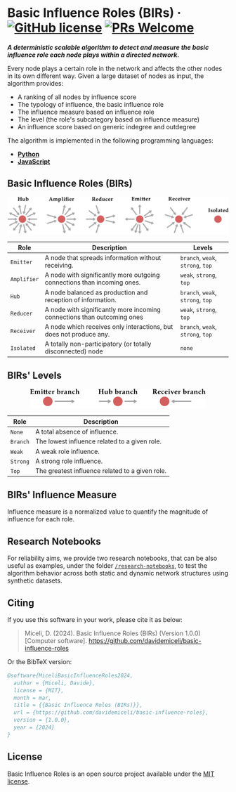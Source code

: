 # Basic Influence Roles (BIRs) &middot; [![GitHub license](https://img.shields.io/badge/license-MIT-blue.svg)](https://github.com/davidemiceli/basic-influence-roles/blob/master/LICENSE) [![PRs Welcome](https://img.shields.io/badge/PRs-welcome-brightgreen.svg)](https://github.com/davidemiceli/basic-influence-roles/pulls)

_**A deterministic scalable algorithm to detect and measure the basic influence role each node plays within a directed network.**_

Every node plays a certain role in the network and affects the other nodes in its own different way.
Given a large dataset of nodes as input, the algorithm provides:
- A ranking of all nodes by influence score
- The typology of influence, the basic influence role
- The influence measure based on influence role
- The level (the role's subcategory based on influence measure)
- An influence score based on generic indegree and outdegree

The algorithm is implemented in the following programming languages:
- [**Python**](/python)
- [**JavaScript**](/javascript)

## Basic Influence Roles (BIRs)

<p align="center">
  <img src="figs/roles.svg" width="600">
</p>

Role | Description | Levels
--- | --- | --- |
`Emitter` | A node that spreads information without receiving. | `branch`, `weak`, `strong`, `top`
`Amplifier` | A node with significantly more outgoing connections than incoming ones. | `weak`, `strong`, `top`
`Hub` | A node balanced as production and reception of information. | `branch`, `weak`, `strong`, `top`
`Reducer` | A node with significantly more incoming connections than outcoming ones | `weak`, `strong`, `top`
`Receiver` | A node which receives only interactions, but does not produce any. | `branch`, `weak`, `strong`, `top`
`Isolated` | A totally non-participatory (or totally disconnected) node | `none`

## BIRs' Levels

<p align="center">
  <img src="figs/branch-roles.svg" width="400">
</p>

Role | Description
--- | --- |
`None` | A total absence of influence.
`Branch` | The lowest influence related to a given role.
`Weak` | A weak role influence.
`Strong` | A strong role influence.
`Top` | The greatest influence related to a given role.

## BIRs' Influence Measure

Influence measure is a normalized value to quantify the magnitude of influence for each role.

## Research Notebooks

For reliability aims, we provide two research notebooks, that can be also useful as examples, under the folder [`/research-notebooks`](/research-notebooks), to test the algorithm behavior across both static and dynamic network structures using synthetic datasets.

## Citing

If you use this software in your work, please cite it as below:

> Miceli, D. (2024). Basic Influence Roles (BIRs) (Version 1.0.0) [Computer software]. https://github.com/davidemiceli/basic-influence-roles

Or the BibTeX version:

```bibtex
@software{MiceliBasicInfluenceRoles2024,
  author = {Miceli, Davide},
  license = {MIT},
  month = mar,
  title = {{Basic Influence Roles (BIRs)}},
  url = {https://github.com/davidemiceli/basic-influence-roles},
  version = {1.0.0},
  year = {2024}
}
```

## License

Basic Influence Roles is an open source project available under the [MIT license](https://github.com/davidemiceli/basic-influence-roles/blob/main/LICENSE).
